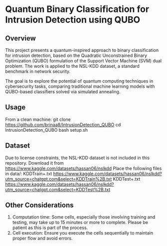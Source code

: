 # Quantum Binary Classification for Intrusion Detection using QUBO

## Overview

This project presents a quantum-inspired approach to binary classification for intrusion detection, based on the Quadratic Unconstrained Binary Optimization (QUBO) formulation of the Support Vector Machine (SVM) dual problem. The work is applied to the NSL-KDD dataset, a standard benchmark in network security.

The goal is to explore the potential of quantum computing techniques in cybersecurity tasks, comparing traditional machine learning models with QUBO-based classifiers solved via simulated annealing.


## Usage
From a clean machine:
git clone https://github.com/brinaa8/IntrusionDetection_QUBO
cd IntrusionDetection_QUBO
bash setup.sh

## Dataset
Due to license constraints, the NSL-KDD dataset is not included in this repository.
Download it from https://www.kaggle.com/datasets/hassan06/nslkdd
Place the following files in data/:
KDDTrain+.txt https://www.kaggle.com/datasets/hassan06/nslkdd?utm_source=chatgpt.com&select=KDDTrain%2B.txt
KDDTest+.txt https://www.kaggle.com/datasets/hassan06/nslkdd?utm_source=chatgpt.com&select=KDDTest%2B.txt


## Other Considerations
1. Computation time: Some cells, especially those involving training and testing, may take up to 15 minutes or more to complete. Please be patient as this is part of the process.
2. Cell execution: Ensure you execute the cells sequentially to maintain proper flow and avoid errors.